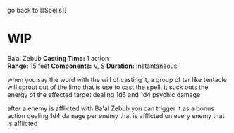 go back to [[Spells]]

# WIP

Baʿal Zebub
	**Casting Time:** 1 action  
	**Range:** 15 feet
	**Components:** V, S
	**Duration:** Instantaneous

when you say the word with the will of casting it, a group of tar like tentacle will sprout out of the limb that is use to cast the spell. it suck outs the energy of the effected target dealing 1d6 and 1d4 psychic damage 

after a enemy is afflicted with Ba'al Zebub you can trigger it as a bonus action dealing 1d4 damage per enemy that is afflicted on every enemy that is afflicted

